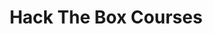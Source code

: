 ---
layout: subcategory
title: Hack The Box Courses
description: Collection of course notes and writeups from Hack The Box Academy
category_title: Courses
category_url: /courses
paths:
  - name: Penetration Tester
    color: blue-500
  - name: Bug Bounty Hunter
    color: purple-500
  - name: SOC Analyst
    color: green-500
entries:
  - title: Command Injections
    url: /courses/hack-the-box/command-injections
    date: 2025-01-18
    status: completed
    path: [Bug Bounty Hunter, Penetration Tester]

  - title: File Upload Attacks
    url: /courses/hack-the-box/file-upload-attacks
    date: 2025-01-20
    status: completed
    path: [Bug Bounty Hunter, Penetration Tester]
    
  - title: Cross-Site Scripting (XSS)
    url: /courses/hack-the-box/cross-site-scripting
    date: 2024-01-15
    status: inprogress
    path: Bug Bounty Hunter

  - title: SQL Injection Fundamentals
    url: /courses/hack-the-box/sql-injection-fundamentals
    date: 2024-01-10
    status: in_progress
    path: Bug Bounty Hunter

  - title: Server-side Attacks
    url: /courses/hack-the-box/server-side-attacks
    status: upcoming
    path: Defensive Security
---